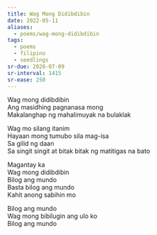 ```yaml
---
title: Wag Mong Didibdibin
date: 2022-05-11
aliases:
  - poems/wag-mong-didibdibin
tags:
  - poems
  - filipino
  - seedlings
sr-due: 2028-07-09
sr-interval: 1415
sr-ease: 250
---
```

Wag mong didibdibin  
Ang masidhing pagnanasa mong  
Makalanghap ng mahalimuyak na bulaklak  

Wag mo silang itanim  
Hayaan mong tumubo sila mag-isa  
Sa gilid ng daan  
Sa singit singit at bitak bitak ng matitigas na bato  

Magantay ka  
Wag mong didibdibin  
Bilog ang mundo  
Basta bilog ang mundo  
Kahit anong sabihin mo  

Bilog ang mundo  
Wag mong bibilugin ang ulo ko  
Bilog ang mundo  